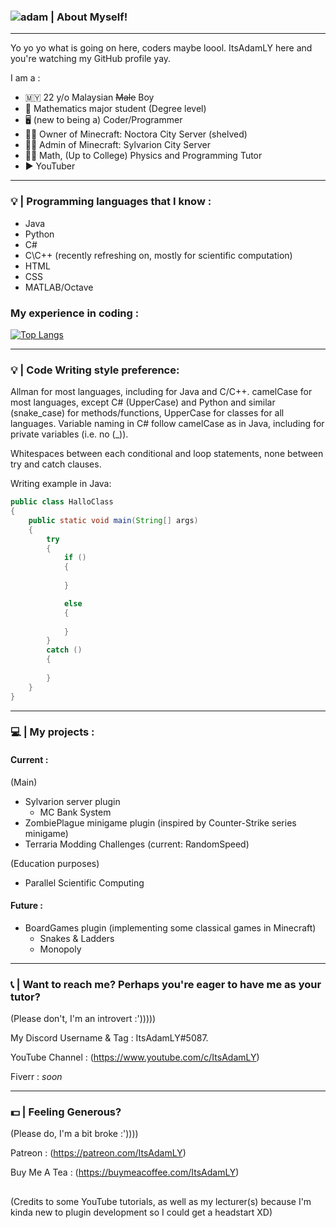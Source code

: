 ### ![adam](https://user-images.githubusercontent.com/84637112/153733153-d83ffa31-ea14-419c-9762-2d1b74228106.jpg)  	| About Myself! 

---------------------------------------------------------------------------------

<!--
**ItsAdamLY/ItsAdamLY** is a ✨ _special_ ✨ repository because its `README.md` (this file) appears on your GitHub profile.

Here are some ideas to get you started:

- 🔭 I’m currently working on ...
- 🌱 I’m currently learning ...
- 👯 I’m looking to collaborate on ...
- 🤔 I’m looking for help with ...
- 💬 Ask me about ...
- 📫 How to reach me: ...
- 😄 Pronouns: ...
- ⚡ Fun fact: ...
-->

Yo yo yo what is going on here, coders maybe loool. ItsAdamLY here and you're watching my GitHub profile yay.

I am a :
- 🇲🇾 22 y/o Malaysian ~~Male~~ Boy
- 🧮 Mathematics major student (Degree level)
- 🖥 (new to being a) Coder/Programmer
- 👨‍💼 Owner of Minecraft: Noctora City Server (shelved)
- 👨‍💼 Admin of Minecraft: Sylvarion City Server
- 👨‍🏫 Math, (Up to College) Physics and Programming Tutor
- ▶ YouTuber

--------------------------------------------------------------------------------

### 💡 | Programming languages that I know :

- Java
- Python
- C#
- C\C++ (recently refreshing on, mostly for scientific computation)
- HTML
- CSS
- MATLAB/Octave

### My experience in coding :

[![Top Langs](https://github-readme-stats.vercel.app/api/top-langs/?username=ItsAdamLY)](https://github.com/anuraghazra/github-readme-stats)

--------------------------------------------------------------------------------

### 💡 | Code Writing style preference:

Allman for most languages, including for Java and C/C++.
camelCase for most languages, except C# (UpperCase) and Python and similar (snake_case) for methods/functions,
UpperCase for classes for all languages. Variable naming in C# follow camelCase as in Java, including for private variables (i.e. no (_)).

Whitespaces between each conditional and loop statements, none between try and catch clauses.

Writing example in Java:

```java
public class HalloClass
{
    public static void main(String[] args)
    {
        try
        {
            if ()
            {
                
            }

            else
            {
                
            }
        }
        catch ()
        {
            
        }
    }
}

```

--------------------------------------------------------------------------------

### 💻 | My projects :

#### Current :

(Main)
- Sylvarion server plugin
  - MC Bank System
- ZombiePlague minigame plugin (inspired by Counter-Strike series minigame)
- Terraria Modding Challenges (current: RandomSpeed)

(Education purposes)
- Parallel Scientific Computing

#### Future :

- BoardGames plugin (implementing some classical games in Minecraft)
  - Snakes & Ladders
  - Monopoly

--------------------------------------------------------------------------------

### 📞 | Want to reach me? Perhaps you're eager to have me as your tutor? 
(Please don't, I'm an introvert :')))))

My Discord Username & Tag : ItsAdamLY#5087.

YouTube Channel : (https://www.youtube.com/c/ItsAdamLY)

Fiverr : _soon_

--------------------------------------------------------------------------------

### 💵 | Feeling Generous? 
(Please do, I'm a bit broke :'))))


Patreon : (https://patreon.com/ItsAdamLY)

Buy Me A Tea : (https://buymeacoffee.com/ItsAdamLY)


##

(Credits to some YouTube tutorials, as well as my lecturer(s) because I'm kinda new to plugin development so I could get a headstart XD)
